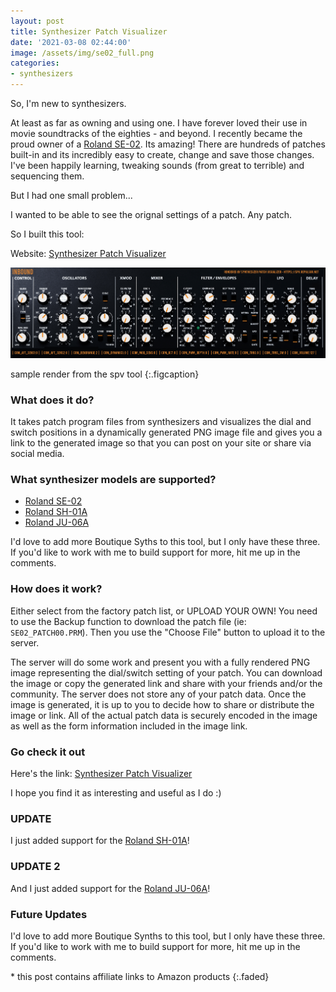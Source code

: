 ```yaml
---
layout: post
title: Synthesizer Patch Visualizer
date: '2021-03-08 02:44:00'
image: /assets/img/se02_full.png
categories:
- synthesizers
---
```


So, I'm new to synthesizers.  

At least as far as owning and using one.  I have forever loved their use in movie soundtracks of the eighties - and beyond.  I recently became the proud owner of a [Roland SE-02](https://amzn.to/2OekyI6).  Its amazing!  There are hundreds of patches built-in and its incredibly easy to create, change and save those changes.  I've been happily learning, tweaking sounds (from great to terrible) and sequencing them.

But I had one small problem...

I wanted to be able to see the orignal settings of a patch.  Any patch.  

So I built this tool:

Website: [Synthesizer Patch Visualizer](https://spv.repulsor.net)

![deck](/assets/img/deck.png)

sample render from the spv tool
{:.figcaption}

### What does it do?

It takes patch program files from synthesizers and visualizes the dial and switch positions in a dynamically generated PNG image file and gives you a link to the generated image so that you can post on your site or share via social media.  

### What synthesizer models are supported?

- [Roland SE-02](https://amzn.to/2OekyI6) 
- [Roland SH-01A](https://amzn.to/3kUVSR0)
- [Roland JU-06A](https://amzn.to/3cmPePI)

I'd love to add more Boutique Syths to this tool, but I only have these three.  If you'd like to work with me to build support for more, hit me up in the comments.

### How does it work?  

Either select from the factory patch list, or UPLOAD YOUR OWN!  You need to use the Backup function to download the patch file (ie: `SE02_PATCH00.PRM`).  Then you use the "Choose File" button to upload it to the server. 

The server will do some work and present you with a fully rendered PNG image representing the dial/switch setting of your patch.  You can download the image or copy the generated link and share with your friends and/or the community.  The server does not store any of your patch data.  Once the image is generated, it is up to you to decide how to share or distribute the image or link.  All of the actual patch data is securely encoded in the image as well as the form information included in the image link.

### Go check it out

Here's the link: [Synthesizer Patch Visualizer](https://spv.repulsor.net)

I hope you find it as interesting and useful as I do :) 

### UPDATE

I just added support for the [Roland SH-01A](https://amzn.to/3vjWNzl)!

### UPDATE 2
And I just added support for the [Roland JU-06A](https://amzn.to/3cmPePI)!

### Future Updates

I'd love to add more Boutique Synths to this tool, but I only have these three.  If you'd like to work with me to build support for more, hit me up in the comments.

\* this post contains affiliate links to Amazon products
{:.faded}
